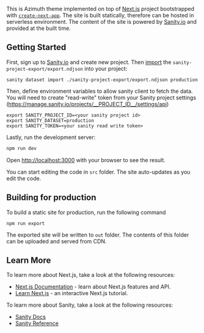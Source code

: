 This is Azimuth theme implemented on top of [Next.js](https://nextjs.org/) project bootstrapped with 
[`create-next-app`](https://github.com/zeit/next.js/tree/canary/packages/create-next-app). The site is built statically,
therefore can be hosted in serverless environment. The content of the site is powered by [Sanity.io](https://www.sanity.io/)
and provided at the built time.

## Getting Started

First, sign up to [Sanity.io](https://www.sanity.io/) and create new project. Then [import](https://www.sanity.io/docs/importing-data) 
the `sanity-project-export/export.ndjson` into your project:

```
sanity dataset import ./sanity-project-export/export.ndjson production
```

Then, define environment variables to allow sanity client to fetch the data. You will need to create "read-write" token
from your Sanity project settings (https://manage.sanity.io/projects/__PROJECT_ID__/settings/api)

```
export SANITY_PROJECT_ID=<your sanity project id>
export SANITY_DATASET=production
export SANITY_TOKEN=<your sanity read write token>
```

Lastly, run the development server:

```bash
npm run dev
```

Open [http://localhost:3000](http://localhost:3000) with your browser to see the result.

You can start editing the code in `src` folder. The site auto-updates as you edit the code.

## Building for production

To build a static site for production, run the following command

```
npm run export
```

The exported site will be written to `out` folder. The contents of this folder can be uploaded and served from CDN.

## Learn More

To learn more about Next.js, take a look at the following resources:

- [Next.js Documentation](https://nextjs.org/docs) - learn about Next.js features and API.
- [Learn Next.js](https://nextjs.org/learn) - an interactive Next.js tutorial.

To learn more about Sanity, take a look at the following resources:

- [Sanity Docs](https://www.sanity.io/docs)
- [Sanity Reference](https://www.sanity.io/docs/reference)
